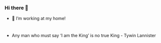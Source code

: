 ### Hi there 👋

- 🔭 I’m working at my home!

#
- Any man who must say ‘I am the King’ is no true King - Tywin Lannister
